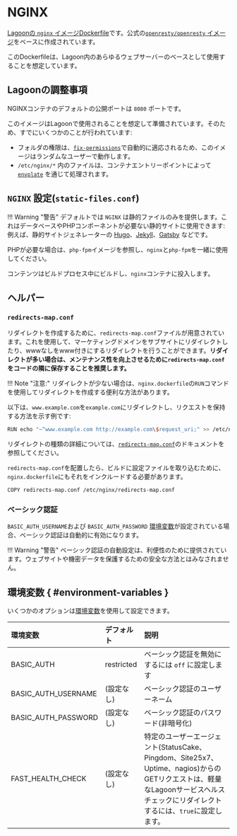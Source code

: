 # NGINX

[Lagoonの `nginx` イメージDockerfile](https://github.com/uselagoon/lagoon-images/blob/main/images/nginx/Dockerfile)です。公式の[`openresty/openresty` イメージ](https://hub.docker.com/r/openresty/openresty/)をベースに作成されています。

このDockerfileは、Lagoon内のあらゆるウェブサーバーのベースとして使用することを想定しています。

## Lagoonの調整事項

NGINXコンテナのデフォルトの公開ポートは `8080` ポートです。

このイメージはLagoonで使用されることを想定して準備されています。そのため、すでにいくつかのことが行われています:

* フォルダの権限は、[`fix-permissions`](https://github.com/uselagoon/lagoon-images/blob/main/images/commons/fix-permissions)で自動的に適応されるため、このイメージはランダムなユーザーで動作します。
* `/etc/nginx/*` 内のファイルは、コンテナエントリーポイントによって [`envplate`](https://github.com/kreuzwerker/envplate) を通じて処理されます。

## `NGINX` 設定(`static-files.conf`)

!!! Warning "警告"
    デフォルトでは `NGINX` は静的ファイルのみを提供します。これはデータベースやPHPコンポーネントが必要ない静的サイトに使用できます:例えば、静的サイトジェネレーターの [Hugo](https://gohugo.io/)、[Jekyll](https://jekyllrb.com/)、[Gatsby](https://www.gatsbyjs.org/) などです。

PHPが必要な場合は、`php-fpm`イメージを参照し、`nginx`と`php-fpm`を一緒に使用してください。

コンテンツはビルドプロセス中にビルドし、`nginx`コンテナに投入します。

## ヘルパー

### `redirects-map.conf`

リダイレクトを作成するために、`redirects-map.conf`ファイルが用意されています。これを使用して、マーケティングドメインをサブサイトにリダイレクトしたり、wwwなしをwww付きにするリダイレクトを行うことができます。**リダイレクトが多い場合は、メンテナンス性を向上させるために`redirects-map.conf`をコードの隣に保存することを推奨します。**

!!! Note "注意:"
    リダイレクトが少ない場合は、`nginx.dockerfile`の`RUN`コマンドを使用してリダイレクトを作成する便利な方法があります。

以下は、`www.example.com`を`example.com`にリダイレクトし、リクエストを保持する方法を示す例です:

```bash title="Redirect"
RUN echo "~^www.example.com http://example.com\$request_uri;" >> /etc/nginx/redirects-map.conf
```

リダイレクトの種類の詳細については、[`redirects-map.conf`](https://github.com/uselagoon/lagoon-images/blob/main/images/nginx/redirects-map.conf)のドキュメントを参照してください。

`redirects-map.conf`を配置したら、ビルドに設定ファイルを取り込むために、`nginx.dockerfile`にもそれをインクルードする必要があります。

```bash title="nginx.dockerfile"
COPY redirects-map.conf /etc/nginx/redirects-map.conf
```

### ベーシック認証

`BASIC_AUTH_USERNAME`および `BASIC_AUTH_PASSWORD` [環境変数](../concepts-advanced/environment-variables.md)が設定されている場合、ベーシック認証は自動的に有効になります。

!!! Warning "警告"
    ベーシック認証の自動設定は、利便性のために提供されています。ウェブサイトや機密データを保護するための安全な方法とはみなされません。

## 環境変数 { #environment-variables }

いくつかのオプションは[環境変数](../concepts-advanced/environment-variables.md)を使用して設定できます。

| 環境変数 | デフォルト    | 説明 |
| :------------------- | :--------- | :--- |
| BASIC_AUTH           | restricted | ベーシック認証を無効にするには `off` に設定します                               |
| BASIC_AUTH_USERNAME  | (設定なし)  | ベーシック認証のユーザーネーム                               |
| BASIC_AUTH_PASSWORD  | (設定なし)  | ベーシック認証のパスワード(非暗号化)                               |
| FAST_HEALTH_CHECK    | (設定なし)  | 特定のユーザーエージェント(StatusCake、Pingdom、Site25x7、Uptime、nagios)からのGETリクエストは、軽量なLagoonサービスヘルスチェックにリダイレクトするには、`true`に設定します。 |
